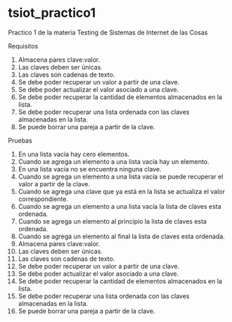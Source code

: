 # tsiot_practico1
Practico 1 de la materia Testing de Sistemas de Internet de las Cosas

Requisitos
1. Almacena pares clave:valor.
2. Las claves deben ser únicas.
3. Las claves son cadenas de texto.
4. Se debe poder recuperar un valor a partir de una clave.
5. Se debe poder actualizar el valor asociado a una clave.
6. Se debe poder recuperar la cantidad de elementos almacenados en la lista.
7. Se debe poder recuperar una lista ordenada con las claves almacenadas en la lista.
8. Se puede borrar una pareja a partir de la clave.

Pruebas
1. En una lista vacía hay cero elementos.
2. Cuando se agrega un elemento a una lista vacía hay un elemento.
3. En una lista vacía no se encuentra ninguna clave.
4. Cuando se agrega un elemento a una lista vacía se puede recuperar el valor a partir de la clave.
5. Cuando se agrega una clave que ya está en la lista se actualiza el valor correspondiente.
6. Cuando se agrega un elemento a una lista vacía la lista de claves esta ordenada.
7. Cuando se agrega un elemento al principio la lista de claves esta ordenada.
8. Cuando se agrega un elemento al final la lista de claves esta ordenada.
9. Almacena pares clave:valor.
10. Las claves deben ser únicas.
11. Las claves son cadenas de texto.
12. Se debe poder recuperar un valor a partir de una clave.
13. Se debe poder actualizar el valor asociado a una clave.
14. Se debe poder recuperar la cantidad de elementos almacenados en la lista.
15. Se debe poder recuperar una lista ordenada con las claves almacenadas en la lista.
16. Se puede borrar una pareja a partir de la clave.
